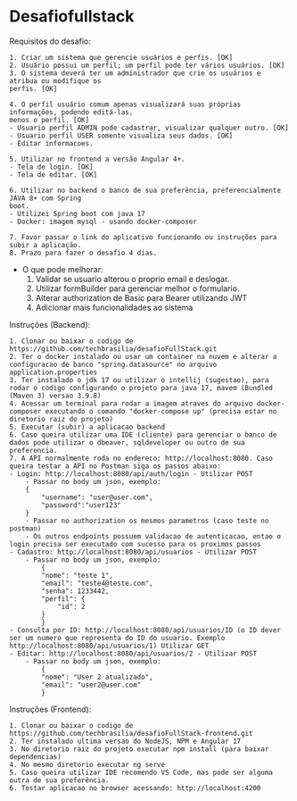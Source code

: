 # Desafiofullstack
Requisitos do desafio:

    1. Criar um sistema que gerencie usuários e perfis. [OK]
    2. Usuário possui um perfil; um perfil pode ter vários usuários. [OK]
    3. O sistema deverá ter um administrador que crie os usuários e atribua ou modifique os
    perfis. [OK]

    4. O perfil usuário comum apenas visualizará suas próprias informações, podendo editá-las,
    menos o perfil. [OK]
    - Usuario perfil ADMIN pode cadastrar, visualizar qualquer outro. [OK]
    - Usuario perfil USER somente visualiza seus dados. [OK]
    - Editar informacoes.
    
    5. Utilizar no frontend a versão Angular 4+.
    - Tela de login. [OK]
    - Tela de editar. [OK]
    
    6. Utilizar no backend o banco de sua preferência, preferencialmente JAVA 8+ com Spring
    boot.
    - Utilizei Spring boot com java 17
    - Docker: imagem mysql - usando docker-composer
    
    7. Favor passar o link do aplicativo funcionando ou instruções para subir a aplicação.
    8. Prazo para fazer o desafio 4 dias.

- O que pode melhorar:
   1. Validar se usuario alterou o proprio email e deslogar.
   2. Utilizar formBuilder para gerenciar melhor o formulario.
   3. Alterar authorization de Basic para Bearer utilizando JWT
   4. Adicionar mais funcionalidades ao sistema

Instruções (Backend):

    1. Clonar ou baixar o codigo de https://github.com/techbrasilia/desafioFullStack.git
    2. Ter o docker instalado ou usar um container na nuvem e alterar a configuracao de banco "spring.datasource" no arquivo application.properties
    3. Ter instalado o jdk 17 ou utilizar o intellij (sugestao), para rodar o codigo configurando o projeto para java 17, mavem (Bundled (Maven 3) versao 3.9.8)
    4. Acessar um terminal para rodar a imagem atraves do arquivo docker-composer executando o comando "docker-compose up" (precisa estar no diretorio raiz do projeto)
    5. Executar (subir) a aplicacao backend
    6. Caso queira utilizar uma IDE (cliente) para gerenciar o banco de dados pode utilizar o dbeaver, sqldeveloper ou outro de sua preferencia.
    7. A API normalmente roda no endereco: http://localhost:8080. Caso queira testar a API no Postman siga os passos abaixo:
    - Login: http://localhost:8080/api/auth/login - Utilizar POST
        - Passar no body um json, exemplo:
        {
            "username": "user@user.com",
            "password":"user123"
        }
        - Passar no authorization os mesmos parametros (caso teste no postman)
        - Os outros endpoints possuem validacao de autenticacao, entao o login precisa ser executado com sucesso para os proximos passos
    - Cadastro: http://localhost:8080/api/usuarios - Utilizar POST
        - Passar no body um json, exemplo:
            {
            "nome": "teste 1",
            "email": "teste4@teste.com",
            "senha": 1233442,
            "perfil": {
                "id": 2
            }
            }
    - Consulta por ID: http://localhost:8080/api/usuarios/ID (o ID dever ser um numero que representa do ID do usuario. Exemplo http://localhost:8080/api/usuarios/1) Utilizar GET
    - Editar: http://localhost:8080/api/usuarios/2 - Utilizar POST
        - Passar no body um json, exemplo:
            {
            "nome": "User 2 atualizado",
            "email": "user2@user.com"
            }

Instruções (Frontend):

    1. Clonar ou baixar o codigo de https://github.com/techbrasilia/desafioFullStack-frontend.git
    2. Ter instalado ultima versao do NodeJS, NPM e Angular 17
    3. No diretorio raiz do projeto executar npm install (para baixar dependencias)
    4. No mesmo diretorio executar ng serve
    5. Caso queira utilizar IDE recomendo VS Code, mas pode ser alguma outra de sua preferência.
    6. Testar aplicacao no browser acessando: http://localhost:4200
